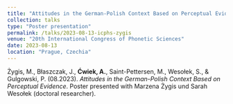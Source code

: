 ```yaml
---
title: "Attitudes in the German-Polish Context Based on Perceptual Evidence"
collection: talks
type: "Poster presentation"
permalink: /talks/2023-08-13-icphs-zygis
venue: "20th International Congress of Phonetic Sciences"
date: 2023-08-13
location: "Prague, Czechia"
---
```


Żygis, M., Błaszczak, J., <b>Ćwiek, A.</b>, Saint-Pettersen, M., Wesołek, S., & Gulgowski, P. (08.2023). <i>Attitudes in the German-Polish Context Based on Perceptual Evidence</i>.
Poster presented with Marzena Żygis und Sarah Wesołek (doctoral researcher).
